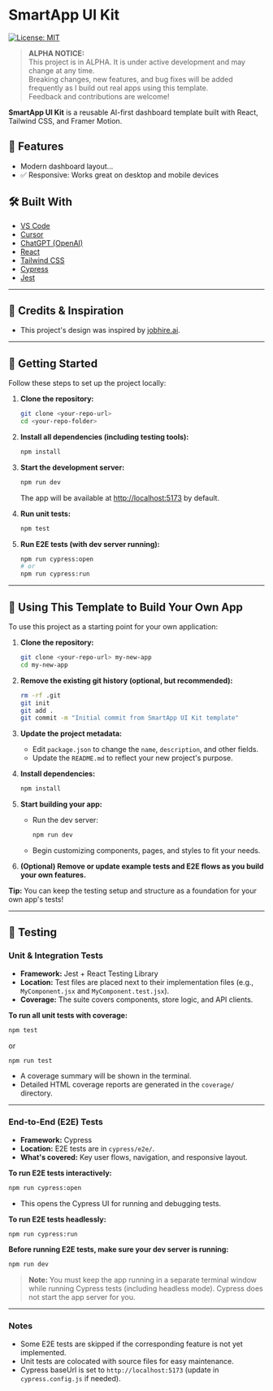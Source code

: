 # SmartApp UI Kit

[![License: MIT](https://img.shields.io/badge/License-MIT-yellow.svg)](LICENSE)

> **ALPHA NOTICE:**  
> This project is in ALPHA. It is under active development and may change at any time.  
> Breaking changes, new features, and bug fixes will be added frequently as I build out real apps using this template.  
> Feedback and contributions are welcome!

**SmartApp UI Kit** is a reusable AI-first dashboard template built with React, Tailwind CSS, and Framer Motion.

## 🚀 Features
- Modern dashboard layout…
- ✅ Responsive: Works great on desktop and mobile devices

## 🛠️ Built With

- [VS Code](https://code.visualstudio.com/)
- [Cursor](https://www.cursor.so/)
- [ChatGPT (OpenAI)](https://chat.openai.com/)
- [React](https://react.dev/)
- [Tailwind CSS](https://tailwindcss.com/)
- [Cypress](https://www.cypress.io/)
- [Jest](https://jestjs.io/)

---

## 🙏 Credits & Inspiration

- This project's design was inspired by [jobhire.ai](https://jobhire.ai).

---

## 🏁 Getting Started

Follow these steps to set up the project locally:

1. **Clone the repository:**
   ```bash
   git clone <your-repo-url>
   cd <your-repo-folder>
   ```

2. **Install all dependencies (including testing tools):**
   ```bash
   npm install
   ```

3. **Start the development server:**
   ```bash
   npm run dev
   ```
   The app will be available at [http://localhost:5173](http://localhost:5173) by default.

4. **Run unit tests:**
   ```bash
   npm test
   ```

5. **Run E2E tests (with dev server running):**
   ```bash
   npm run cypress:open
   # or
   npm run cypress:run
   ```

---

## 🚀 Using This Template to Build Your Own App

To use this project as a starting point for your own application:

1. **Clone the repository:**
   ```bash
   git clone <your-repo-url> my-new-app
   cd my-new-app
   ```

2. **Remove the existing git history (optional, but recommended):**
   ```bash
   rm -rf .git
   git init
   git add .
   git commit -m "Initial commit from SmartApp UI Kit template"
   ```

3. **Update the project metadata:**
   - Edit `package.json` to change the `name`, `description`, and other fields.
   - Update the `README.md` to reflect your new project's purpose.

4. **Install dependencies:**
   ```bash
   npm install
   ```

5. **Start building your app:**
   - Run the dev server:
     ```bash
     npm run dev
     ```
   - Begin customizing components, pages, and styles to fit your needs.

6. **(Optional) Remove or update example tests and E2E flows as you build your own features.**

**Tip:**
You can keep the testing setup and structure as a foundation for your own app's tests!

---

## 🧪 Testing

### Unit & Integration Tests

- **Framework:** Jest + React Testing Library
- **Location:** Test files are placed next to their implementation files (e.g., `MyComponent.jsx` and `MyComponent.test.jsx`).
- **Coverage:** The suite covers components, store logic, and API clients.

**To run all unit tests with coverage:**
```bash
npm test
```
or
```bash
npm run test
```
- A coverage summary will be shown in the terminal.
- Detailed HTML coverage reports are generated in the `coverage/` directory.

---

### End-to-End (E2E) Tests

- **Framework:** Cypress
- **Location:** E2E tests are in `cypress/e2e/`.
- **What's covered:** Key user flows, navigation, and responsive layout.

**To run E2E tests interactively:**
```bash
npm run cypress:open
```
- This opens the Cypress UI for running and debugging tests.

**To run E2E tests headlessly:**
```bash
npm run cypress:run
```

**Before running E2E tests, make sure your dev server is running:**
```bash
npm run dev
```
> **Note:** You must keep the app running in a separate terminal window while running Cypress tests (including headless mode). Cypress does not start the app server for you.

---

### Notes

- Some E2E tests are skipped if the corresponding feature is not yet implemented.
- Unit tests are colocated with source files for easy maintenance.
- Cypress baseUrl is set to `http://localhost:5173` (update in `cypress.config.js` if needed).
